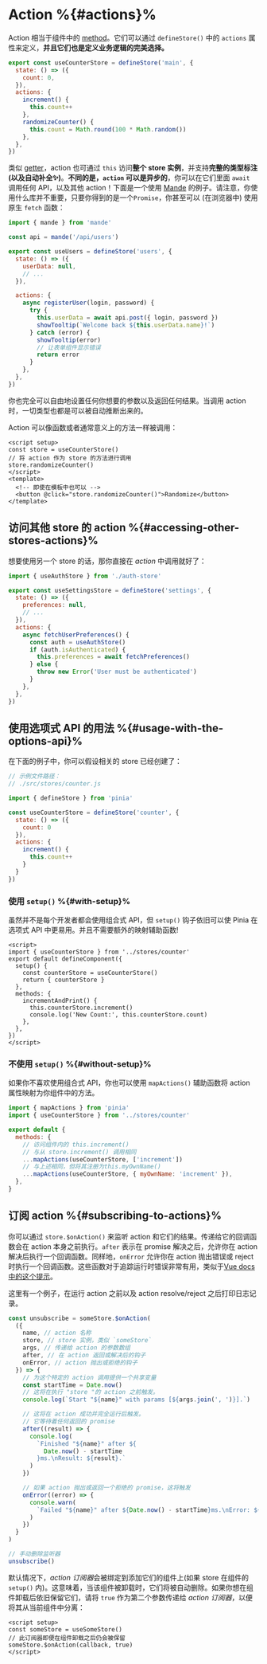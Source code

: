 # Action %{#actions}%

<VueSchoolLink
  href="https://vueschool.io/lessons/synchronous-and-asynchronous-actions-in-pinia"
  title="Learn all about actions in Pinia"
/>

Action 相当于组件中的 [method](https://v3.vuejs.org/guide/data-methods.html#methods)。它们可以通过 `defineStore()` 中的 `actions` 属性来定义，**并且它们也是定义业务逻辑的完美选择。**

```js
export const useCounterStore = defineStore('main', {
  state: () => ({
    count: 0,
  }),
  actions: {
    increment() {
      this.count++
    },
    randomizeCounter() {
      this.count = Math.round(100 * Math.random())
    },
  },
})
```

类似 [getter](./getters.md)，action 也可通过 `this` 访问**整个 store 实例**，并支持**完整的类型标注(以及自动补全✨)**。**不同的是，`action` 可以是异步的**，你可以在它们里面 `await` 调用任何 API，以及其他 action！下面是一个使用 [Mande](https://github.com/posva/mande) 的例子。请注意，你使用什么库并不重要，只要你得到的是一个`Promise`，你甚至可以 (在浏览器中) 使用原生 `fetch` 函数：

```js
import { mande } from 'mande'

const api = mande('/api/users')

export const useUsers = defineStore('users', {
  state: () => ({
    userData: null,
    // ...
  }),

  actions: {
    async registerUser(login, password) {
      try {
        this.userData = await api.post({ login, password })
        showTooltip(`Welcome back ${this.userData.name}!`)
      } catch (error) {
        showTooltip(error)
        // 让表单组件显示错误
        return error
      }
    },
  },
})
```

你也完全可以自由地设置任何你想要的参数以及返回任何结果。当调用 action 时，一切类型也都是可以被自动推断出来的。

Action 可以像函数或者通常意义上的方法一样被调用：

```vue
<script setup>
const store = useCounterStore()
// 将 action 作为 store 的方法进行调用
store.randomizeCounter()
</script>
<template>
  <!-- 即使在模板中也可以 -->
  <button @click="store.randomizeCounter()">Randomize</button>
</template>
```

## 访问其他 store 的 action %{#accessing-other-stores-actions}%

想要使用另一个 store 的话，那你直接在 *action* 中调用就好了：

```js
import { useAuthStore } from './auth-store'

export const useSettingsStore = defineStore('settings', {
  state: () => ({
    preferences: null,
    // ...
  }),
  actions: {
    async fetchUserPreferences() {
      const auth = useAuthStore()
      if (auth.isAuthenticated) {
        this.preferences = await fetchPreferences()
      } else {
        throw new Error('User must be authenticated')
      }
    },
  },
})
```

## 使用选项式 API 的用法 %{#usage-with-the-options-api}%

<VueSchoolLink
  href="https://vueschool.io/lessons/access-pinia-actions-in-the-options-api"
  title="Access Pinia Getters via the Options API"
/>

在下面的例子中，你可以假设相关的 store 已经创建了：

```js
// 示例文件路径：
// ./src/stores/counter.js

import { defineStore } from 'pinia'

const useCounterStore = defineStore('counter', {
  state: () => ({
    count: 0
  }),
  actions: {
    increment() {
      this.count++
    }
  }
})
```

### 使用 `setup()` %{#with-setup}%

虽然并不是每个开发者都会使用组合式 API，但 `setup()` 钩子依旧可以使 Pinia 在选项式 API 中更易用。并且不需要额外的映射辅助函数!

```vue
<script>
import { useCounterStore } from '../stores/counter'
export default defineComponent({
  setup() {
    const counterStore = useCounterStore()
    return { counterStore }
  },
  methods: {
    incrementAndPrint() {
      this.counterStore.increment()
      console.log('New Count:', this.counterStore.count)
    },
  },
})
</script>
```

### 不使用 `setup()` %{#without-setup}%

如果你不喜欢使用组合式 API，你也可以使用 `mapActions()` 辅助函数将 action 属性映射为你组件中的方法。

```js
import { mapActions } from 'pinia'
import { useCounterStore } from '../stores/counter'

export default {
  methods: {
    // 访问组件内的 this.increment()
    // 与从 store.increment() 调用相同
    ...mapActions(useCounterStore, ['increment'])
    // 与上述相同，但将其注册为this.myOwnName()
    ...mapActions(useCounterStore, { myOwnName: 'increment' }),
  },
}
```

## 订阅 action %{#subscribing-to-actions}%

你可以通过 `store.$onAction()` 来监听 action 和它们的结果。传递给它的回调函数会在 action 本身之前执行。`after` 表示在 promise 解决之后，允许你在 action 解决后执行一个回调函数。同样地，`onError` 允许你在 action 抛出错误或 reject 时执行一个回调函数。这些函数对于追踪运行时错误非常有用，类似于[Vue docs 中的这个提示](https://v3.vuejs.org/guide/tooling/deployment.html#tracking-runtime-errors)。

这里有一个例子，在运行 action 之前以及 action resolve/reject 之后打印日志记录。

```js
const unsubscribe = someStore.$onAction(
  ({
    name, // action 名称
    store, // store 实例，类似 `someStore`
    args, // 传递给 action 的参数数组
    after, // 在 action 返回或解决后的钩子
    onError, // action 抛出或拒绝的钩子
  }) => {
    // 为这个特定的 action 调用提供一个共享变量
    const startTime = Date.now()
    // 这将在执行 "store "的 action 之前触发。
    console.log(`Start "${name}" with params [${args.join(', ')}].`)

    // 这将在 action 成功并完全运行后触发。
    // 它等待着任何返回的 promise
    after((result) => {
      console.log(
        `Finished "${name}" after ${
          Date.now() - startTime
        }ms.\nResult: ${result}.`
      )
    })

    // 如果 action 抛出或返回一个拒绝的 promise，这将触发
    onError((error) => {
      console.warn(
        `Failed "${name}" after ${Date.now() - startTime}ms.\nError: ${error}.`
      )
    })
  }
)

// 手动删除监听器
unsubscribe()
```

默认情况下，*action 订阅器*会被绑定到添加它们的组件上(如果 store 在组件的 `setup()` 内)。这意味着，当该组件被卸载时，它们将被自动删除。如果你想在组件卸载后依旧保留它们，请将 `true` 作为第二个参数传递给 *action 订阅器*，以便将其从当前组件中分离：

```vue
<script setup>
const someStore = useSomeStore()
// 此订阅器即便在组件卸载之后仍会被保留
someStore.$onAction(callback, true)
</script>
```
